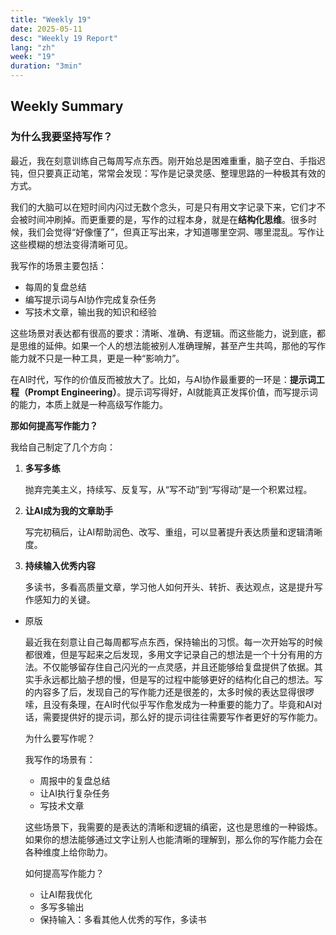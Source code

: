 ```yaml
---
title: "Weekly 19"
date: 2025-05-11
desc: "Weekly 19 Report"
lang: "zh"
week: "19"
duration: "3min"
---
```

## Weekly Summary

### **为什么我要坚持写作？**
    
最近，我在刻意训练自己每周写点东西。刚开始总是困难重重，脑子空白、手指迟钝，但只要真正动笔，常常会发现：写作是记录灵感、整理思路的一种极其有效的方式。

我们的大脑可以在短时间内闪过无数个念头，可是只有用文字记录下来，它们才不会被时间冲刷掉。而更重要的是，写作的过程本身，就是在**结构化思维**。很多时候，我们会觉得“好像懂了”，但真正写出来，才知道哪里空洞、哪里混乱。写作让这些模糊的想法变得清晰可见。

我写作的场景主要包括：

- 每周的复盘总结
- 编写提示词与AI协作完成复杂任务
- 写技术文章，输出我的知识和经验

这些场景对表达都有很高的要求：清晰、准确、有逻辑。而这些能力，说到底，都是思维的延伸。如果一个人的想法能被别人准确理解，甚至产生共鸣，那他的写作能力就不只是一种工具，更是一种“影响力”。

在AI时代，写作的价值反而被放大了。比如，与AI协作最重要的一环是：**提示词工程（Prompt Engineering）**。提示词写得好，AI就能真正发挥价值，而写提示词的能力，本质上就是一种高级写作能力。

**那如何提高写作能力？**

我给自己制定了几个方向：

1. **多写多练**
    
    抛弃完美主义，持续写、反复写，从“写不动”到“写得动”是一个积累过程。
    
2. **让AI成为我的文章助手**
    
    写完初稿后，让AI帮助润色、改写、重组，可以显著提升表达质量和逻辑清晰度。
    
3. **持续输入优秀内容**
    
    多读书，多看高质量文章，学习他人如何开头、转折、表达观点，这是提升写作感知力的关键。
    
- 原版
    
    最近我在刻意让自己每周都写点东西，保持输出的习惯。每一次开始写的时候都很难，但是写起来之后发现，多用文字记录自己的想法是一个十分有用的方法。不仅能够留存住自己闪光的一点灵感，并且还能够给复盘提供了依据。其实手永远都比脑子想的慢，但是写的过程中能够更好的结构化自己的想法。写的内容多了后，发现自己的写作能力还是很差的，太多时候的表达显得很啰嗦，且没有条理，在AI时代似乎写作愈发成为一种重要的能力了。毕竟和AI对话，需要提供好的提示词，那么好的提示词往往需要写作者更好的写作能力。
    
    为什么要写作呢？
    
    我写作的场景有：
    
    - 周报中的复盘总结
    - 让AI执行复杂任务
    - 写技术文章
    
    这些场景下，我需要的是表达的清晰和逻辑的缜密，这也是思维的一种锻炼。如果你的想法能够通过文字让别人也能清晰的理解到，那么你的写作能力会在各种维度上给你助力。
    
    如何提高写作能力？
    
    - 让AI帮我优化
    - 多写多输出
    - 保持输入：多看其他人优秀的写作，多读书
